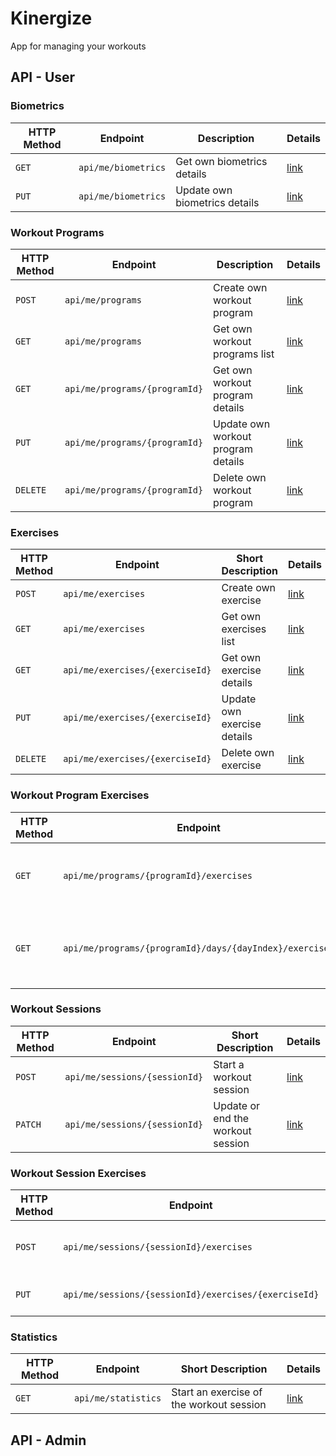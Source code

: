 # Kinergize

App for managing your workouts

## API - User

### Biometrics
| HTTP Method | Endpoint | Description | Details |
| --- | --- | --- | --- |
| `GET` | `api/me/biometrics` | Get own biometrics details | [link]() |
| `PUT` | `api/me/biometrics` | Update own biometrics details | [link]() |

### Workout Programs
| HTTP Method | Endpoint | Description | Details |
| --- | --- | --- | --- |
| `POST` | `api/me/programs` | Create own workout program | [link]() |
| `GET` | `api/me/programs` | Get own workout programs list | [link]() |
| `GET` | `api/me/programs/{programId}` | Get own workout program details | [link]() |
| `PUT` | `api/me/programs/{programId}` | Update own workout program details | [link]() |
| `DELETE` | `api/me/programs/{programId}` | Delete own workout program | [link]() |

### Exercises
| HTTP Method | Endpoint | Short Description | Details |
| --- | --- | --- | --- |
| `POST` | `api/me/exercises` | Create own exercise | [link](docs/API/User/Exercises/Create%20own%20Exercise.md) |
| `GET` | `api/me/exercises` | Get own exercises list | [link]() |
| `GET` | `api/me/exercises/{exerciseId}` | Get own exercise details | [link]() |
| `PUT` | `api/me/exercises/{exerciseId}` | Update own exercise details | [link]() |
| `DELETE` | `api/me/exercises/{exerciseId}` | Delete own exercise | [link]() |

### Workout Program Exercises
| HTTP Method | Endpoint | Short Description | Details |
| --- | --- | --- | --- |
| `GET` | `api/me/programs/{programId}/exercises` | Get all exercises of the workout program | [link]() |
| `GET` | `api/me/programs/{programId}/days/{dayIndex}/exercises` | Get all exercises of the workout program's single day | [link]() |

### Workout Sessions
| HTTP Method | Endpoint | Short Description | Details |
| --- | --- | --- | --- |
| `POST` | `api/me/sessions/{sessionId}` | Start a workout session | [link]() |
| `PATCH` | `api/me/sessions/{sessionId}` | Update or end the workout session | [link]() |

### Workout Session Exercises
| HTTP Method | Endpoint | Short Description | Details |
| --- | --- | --- | --- |
| `POST` | `api/me/sessions/{sessionId}/exercises` | Start an exercise of the workout session | [link]() |
| `PUT` | `api/me/sessions/{sessionId}/exercises/{exerciseId}` | Modify the exercise details | [link]() |

### Statistics
| HTTP Method | Endpoint | Short Description | Details |
| --- | --- | --- | --- |
| `GET` | `api/me/statistics` | Start an exercise of the workout session | [link]() |

## API - Admin
